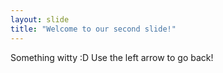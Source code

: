 ```yaml
---
layout: slide
title: "Welcome to our second slide!"
---
```

Something witty :D
Use the left arrow to go back!
